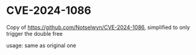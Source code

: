 # CVE-2024-1086

Copy of https://github.com/Notselwyn/CVE-2024-1086, simplified to only trigger the double free

usage: same as original one
